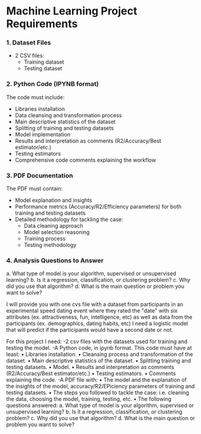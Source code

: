 # Machine Learning Project Requirements

### 1. Dataset Files
- 2 CSV files:
  - Training dataset
  - Testing dataset

### 2. Python Code (IPYNB format)
The code must include:
- Libraries installation
- Data cleansing and transformation process
- Main descriptive statistics of the dataset
- Splitting of training and testing datasets
- Model implementation
- Results and interpretation as comments (R2/Accuracy/Best estimator/etc.)
- Testing estimators
- Comprehensive code comments explaining the workflow

### 3. PDF Documentation
The PDF must contain:
- Model explanation and insights
- Performance metrics (Accuracy/R2/Efficiency parameters) for both training and testing datasets
- Detailed methodology for tackling the case:
  - Data cleaning approach
  - Model selection reasoning
  - Training process
  - Testing methodology

### 4. Analysis Questions to Answer
a. What type of model is your algorithm, supervised or unsupervised learning?
b. Is it a regression, classification, or clustering problem?
c. Why did you use that algorithm?
d. What is the main question or problem you want to solve?



I will provide you with one cvs file with a dataset from participants in an experimental speed dating event where they rated the "date" with six attributes (ex. attractiveness, fun, intelligence, etc) as well as data from the participants (ex. demographics, dating habits,  etc)
I need a logistic model that will predict if the participants would have a second date or not.

For this project I need:
-2 csv files with the datasets used for training and testing the model.
-A Python code, in ipynb format. This code must have at least:
• Libraries installation.
• Cleansing process and transformation of the dataset.
• Main descriptive statistics of the dataset.
• Splitting training and testing datasets.
• Model.
• Results and interpretation as comments (R2/Accuracy/Best estimator/etc.)
• Testing estimators.
• Comments explaining the code.
-A PDF file with:
• The model and the explanation of the insights of the model,
accuracy/R2/EPiciency parameters of training and testing datasets.
• The steps you followed to tackle the case: i.e. cleaning the data, choosing the
model, training, testing, etc.
• The following questions answered:
a. What type of model is your algorithm, supervised or unsupervised learning?
b. Is it a regression, classification, or clustering problem?
c. Why did you use that algorithm?
d. What is the main question or problem you want to solve?